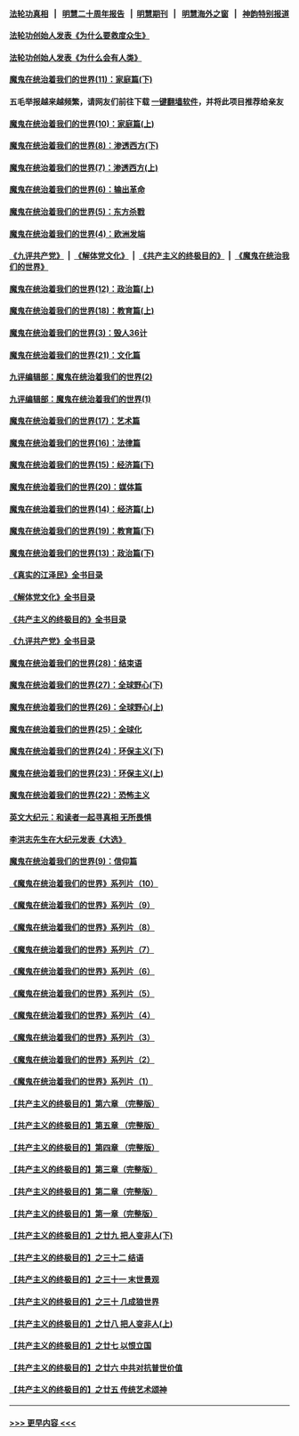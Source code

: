 #### [法轮功真相](https://github.com/gfw-breaker/truth/blob/master/README.md?t=0) &nbsp;&nbsp;|&nbsp;&nbsp; [明慧二十周年报告](https://github.com/gfw-breaker/mh-reports/blob/master/README.md?t=0) &nbsp;&nbsp;|&nbsp;&nbsp;[明慧期刊](https://github.com/gfw-breaker/mh-qikan) &nbsp;&nbsp;|&nbsp;&nbsp; [明慧海外之窗](https://github.com/gfw-breaker/mh-news/blob/master/README.md?t=0) &nbsp;&nbsp;|&nbsp;&nbsp; [神韵特别报道](https://github.com/gfw-breaker/mh-news/blob/master/shenyun.md?t=0)
#### [法轮功创始人发表《为什么要救度众生》](../pages/nsc422/n13975246.md?t=05232143) 
#### [法轮功创始人发表《为什么会有人类》](../pages/nsc422/n13912117.md?t=05232143) 
#### [魔鬼在统治着我们的世界(11)：家庭篇(下)](../pages/nsc422/n10440961.md?t=05232143) 
#### 五毛举报越来越频繁，请网友们前往下载 [一键翻墙软件](https://github.com/gfw-breaker/ssr-accounts)，并将此项目推荐给亲友
#### [魔鬼在统治着我们的世界(10)：家庭篇(上)](../pages/nsc422/n10435448.md?t=05232143) 
#### [魔鬼在统治着我们的世界(8)：渗透西方(下)](../pages/nsc422/n10429603.md?t=05232143) 
#### [魔鬼在统治着我们的世界(7)：渗透西方(上)](../pages/nsc422/n10426013.md?t=05232143) 
#### [魔鬼在统治着我们的世界(6)：输出革命](../pages/nsc422/n10421536.md?t=05232143) 
#### [魔鬼在统治着我们的世界(5)：东方杀戮](../pages/nsc422/n10417707.md?t=05232143) 
#### [魔鬼在统治着我们的世界(4)：欧洲发端](../pages/nsc422/n10414890.md?t=05232143) 
#### [《九评共产党》](https://github.com/begood0513/9ping.md/blob/master/README.md) &nbsp;|&nbsp; [《解体党文化》](../../../../jtdwh.md/blob/master/README.md)  &nbsp;|&nbsp; [《共产主义的终极目的》](../../../../gczydzjmd.md/blob/master/README.md) &nbsp;|&nbsp; [《魔鬼在统治我们的世界》](../../../../mgztzwmdsj.md/blob/master/README.md) 
#### [魔鬼在统治着我们的世界(12)：政治篇(上)](../pages/nsc422/n10444576.md?t=05232143) 
#### [魔鬼在统治着我们的世界(18)：教育篇(上)](../pages/nsc422/n10526970.md?t=05232143) 
#### [魔鬼在统治着我们的世界(3)：毁人36计](../pages/nsc422/n10411583.md?t=05232143) 
#### [魔鬼在统治着我们的世界(21)：文化篇](../pages/nsc422/n10597706.md?t=05232143) 
#### [九评编辑部：魔鬼在统治着我们的世界(2)](../pages/nsc422/n10410036.md?t=05232143) 
#### [九评编辑部：魔鬼在统治着我们的世界(1)](../pages/nsc422/n10406825.md?t=05232143) 
#### [魔鬼在统治着我们的世界(17)：艺术篇](../pages/nsc422/n10499093.md?t=05232143) 
#### [魔鬼在统治着我们的世界(16)：法律篇](../pages/nsc422/n10485969.md?t=05232143) 
#### [魔鬼在统治着我们的世界(15)：经济篇(下)](../pages/nsc422/n10469975.md?t=05232143) 
#### [魔鬼在统治着我们的世界(20)：媒体篇](../pages/nsc422/n10586579.md?t=05232143) 
#### [魔鬼在统治着我们的世界(14)：经济篇(上)](../pages/nsc422/n10457370.md?t=05232143) 
#### [魔鬼在统治着我们的世界(19)：教育篇(下)](../pages/nsc422/n10564808.md?t=05232143) 
#### [魔鬼在统治着我们的世界(13)：政治篇(下)](../pages/nsc422/n10448270.md?t=05232143) 
#### [《真实的江泽民》全书目录](../pages/nsc422/n13721399.md?t=05232143) 
#### [《解体党文化》全书目录](../pages/nsc422/n13721157.md?t=05232143) 
#### [《共产主义的终极目的》全书目录](../pages/nsc422/n13721048.md?t=05232143) 
#### [《九评共产党》全书目录](../pages/nsc422/n13708085.md?t=05232143) 
#### [魔鬼在统治着我们的世界(28)：结束语](../pages/nsc422/n10936246.md?t=05232143) 
#### [魔鬼在统治着我们的世界(27)：全球野心(下)](../pages/nsc422/n10928319.md?t=05232143) 
#### [魔鬼在统治着我们的世界(26)：全球野心(上)](../pages/nsc422/n10900318.md?t=05232143) 
#### [魔鬼在统治着我们的世界(25)：全球化](../pages/nsc422/n10788205.md?t=05232143) 
#### [魔鬼在统治着我们的世界(24)：环保主义(下)](../pages/nsc422/n10695307.md?t=05232143) 
#### [魔鬼在统治着我们的世界(23)：环保主义(上)](../pages/nsc422/n10688613.md?t=05232143) 
#### [魔鬼在统治着我们的世界(22)：恐怖主义](../pages/nsc422/n10614727.md?t=05232143) 
#### [英文大纪元：和读者一起寻真相 无所畏惧](../pages/nsc422/n12542027.md?t=05232143) 
#### [李洪志先生在大纪元发表《大选》](../pages/nsc422/n12534746.md?t=05232143) 
#### [魔鬼在统治着我们的世界(9)：信仰篇](../pages/nsc422/n10432159.md?t=05232143) 
#### [《魔鬼在统治着我们的世界》系列片（10）](../pages/nsc422/n12292670.md?t=05232143) 
#### [《魔鬼在统治着我们的世界》系列片（9）](../pages/nsc422/n12290859.md?t=05232143) 
#### [《魔鬼在统治着我们的世界》系列片（8）](../pages/nsc422/n12287445.md?t=05232143) 
#### [《魔鬼在统治着我们的世界》系列片（7）](../pages/nsc422/n12283425.md?t=05232143) 
#### [《魔鬼在统治着我们的世界》系列片（6）](../pages/nsc422/n12282314.md?t=05232143) 
#### [《魔鬼在统治着我们的世界》系列片（5）](../pages/nsc422/n12281419.md?t=05232143) 
#### [《魔鬼在统治着我们的世界》系列片（4）](../pages/nsc422/n12274024.md?t=05232143) 
#### [《魔鬼在统治着我们的世界》系列片（3）](../pages/nsc422/n12271322.md?t=05232143) 
#### [《魔鬼在统治着我们的世界》系列片（2）](../pages/nsc422/n12269049.md?t=05232143) 
#### [《魔鬼在统治着我们的世界》系列片（1）](../pages/nsc422/n12267575.md?t=05232143) 
#### [【共产主义的终极目的】第六章 （完整版）](../pages/nsc422/n11428913.md?t=05232143) 
#### [【共产主义的终极目的】第五章 （完整版）](../pages/nsc422/n11428912.md?t=05232143) 
#### [【共产主义的终极目的】第四章 （完整版）](../pages/nsc422/n11428907.md?t=05232143) 
#### [【共产主义的终极目的】第三章（完整版）](../pages/nsc422/n11428848.md?t=05232143) 
#### [【共产主义的终极目的】第二章（完整版）](../pages/nsc422/n11428831.md?t=05232143) 
#### [【共产主义的终极目的】第一章（完整版）](../pages/nsc422/n11417651.md?t=05232143) 
#### [【共产主义的终极目的】之廿九 把人变非人(下)](../pages/nsc422/n11344140.md?t=05232143) 
#### [【共产主义的终极目的】之三十二 结语](../pages/nsc422/n11360535.md?t=05232143) 
#### [【共产主义的终极目的】之三十一 末世景观](../pages/nsc422/n11351129.md?t=05232143) 
#### [【共产主义的终极目的】之三十 几成狼世界](../pages/nsc422/n11348280.md?t=05232143) 
#### [【共产主义的终极目的】之廿八 把人变非人(上)](../pages/nsc422/n11340492.md?t=05232143) 
#### [【共产主义的终极目的】之廿七 以恨立国](../pages/nsc422/n11336944.md?t=05232143) 
#### [【共产主义的终极目的】之廿六 中共对抗普世价值](../pages/nsc422/n11324785.md?t=05232143) 
#### [【共产主义的终极目的】之廿五 传统艺术颂神](../pages/nsc422/n11296396.md?t=05232143) 

----
#### [ >>> 更早内容 <<< ](../indexes/nsc422-earlier.md)
